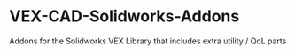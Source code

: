 # VEX-CAD-Solidworks-Addons
Addons for the Solidworks VEX Library that includes extra utility / QoL parts
